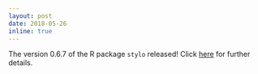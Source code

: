 ```yaml
---
layout: post
date: 2018-05-26
inline: true
---
```


The version 0.6.7 of the R package `stylo` released! Click [here](https://github.com/computationalstylistics/stylo) for further details.
